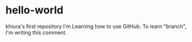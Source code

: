 # hello-world
khiura's first repository
I'm Learning how to use GitHub.
To learn "branch", I'm writing this comment.
